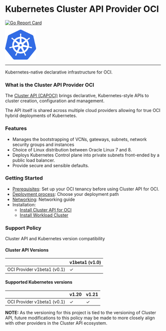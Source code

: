 # Kubernetes Cluster API Provider OCI

[![Go Report Card](https://goreportcard.com/badge/github.com/oracle/cluster-api-provider-oci)](https://goreportcard.com/report/github.com/oracle/cluster-api-provider-oci)

<img src="https://github.com/kubernetes/kubernetes/raw/master/logo/logo.png"  width="100">

------
Kubernetes-native declarative infrastructure for OCI.

### What is the Cluster API Provider OCI

The [Cluster API (CAPOCI)][cluster_api] brings declarative, Kubernetes-style APIs to cluster creation, configuration and management.

The API itself is shared across multiple cloud providers allowing for true OCI
hybrid deployments of Kubernetes.

### Features

- Manages the bootstrapping of VCNs, gateways, subnets, network security groups and instances
- Choice of Linux distribution between Oracle Linux 7 and 8.
- Deploys Kubernetes Control plane into private subnets front-ended by a public load balancer.
- Provide secure and sensible defaults.

### Getting Started

- [Prerequisites][prerequisites]: Set up your OCI tenancy before using Cluster API for OCI.
- [Deployment process][deployment]: Choose your deployment path
- [Networking][networking]: Networking guide
- Installation: 
  - [Install Cluster API for OCI][install_cluster_api]
  - [Install Workload Cluster][install_workload_cluster]

### Support Policy
Cluster API and Kubernetes version compatibility

#### Cluster API Versions
|                              | v1beta1 (v1.0) |
| ---------------------------- | -------------- |
| OCI Provider v1beta1 (v0.1)  |        ✓       | 

#### Supported Kubernetes versions

|                              | v1.20 | v1.21 |
| ---------------------------- | ----- | ----- |
| OCI Provider v1beta1 (v0.1)  |   ✓   |   ✓  | 

**NOTE:** As the versioning for this project is tied to the versioning of Cluster API, future modifications to this
policy may be made to more closely align with other providers in the Cluster API ecosystem.



[cluster_api]: https://github.com/kubernetes-sigs/cluster-api-oci
[deployment]: ./gs/overview.md
[install_cluster_api]: ./gs/install_cluster_api.md
[install_workload_cluster]: ./gs/install_workload_cluster.md
[networking]: ./networking/networking.md
[prerequisites]: ./prerequisites.md